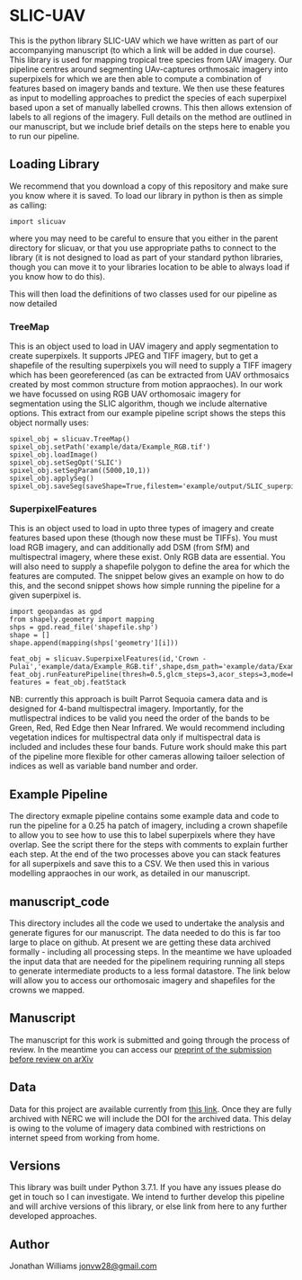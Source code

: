 # SLIC-UAV

This is the python library SLIC-UAV which we have written as part of our accompanying manuscript (to which a link will be added in due course). This library is used for mapping tropical tree species from UAV imagery. Our pipeline centres around segmenting UAv-captures orthmosaic imagery into superpixels for which we are then able to compute a combination of features based on imagery bands and texture. We then use these features as input to modelling approaches to predict the species of each superpixel based upon a set of manually labelled crowns. This then allows extension of labels to all regions of the imagery. Full details on the method are outlined in our manuscript, but we include brief details on the steps here to enable you to run our pipeline.

## Loading Library

We recommend that you download a copy of this repository and make sure you know where it is saved. To load our library in python is then as simple as calling:

```
import slicuav
```

where you may need to be careful to ensure that you either in the parent directory for slicuav, or that you use appropriate paths to connect to the library (it is not designed to load as part of your standard python libraries, though you can move it to your libraries location to be able to always load if you know how to do this).

This will then load the definitions of two classes used for our pipeline as now detailed

### TreeMap

This is an object used to load in UAV imagery and apply segmentation to create superpixels. It supports JPEG and TIFF imagery, but to get a shapefile of the resulting superpixels you will need to supply a TIFF imagery which has been georeferenced (as can be extracted from UAV orthmosaics created by most common structure from motion appraoches). In our work we have focussed on using RGB UAV orthomosaic imagery for segmentation using the SLIC algorithm, though we include alternative options. This extract from our example pipeline script shows the steps this object normally uses:

```
spixel_obj = slicuav.TreeMap()
spixel_obj.setPath('example/data/Example_RGB.tif')
spixel_obj.loadImage()
spixel_obj.setSegOpt('SLIC')
spixel_obj.setSegParam((5000,10,1))
spixel_obj.applySeg()
spixel_obj.saveSeg(saveShape=True,filestem='example/output/SLIC_superpixels')
```

### SuperpixelFeatures

This is an object used to load in upto three types of imagery and create features based upon these (though now these must be TIFFs). You must load RGB imagery, and can additionally add DSM (from SfM) and multispectral imagery, where these exist. Only RGB data are essential. You will also need to supply a shapefile polygon to define the area for which the features are computed. The snippet below gives an example on how to do this, and the second snippet shows how simple running the pipeline for a given superpixel is.

```
import geopandas as gpd
from shapely.geometry import mapping
shps = gpd.read_file('shapefile.shp')
shape = []
shape.append(mapping(shps['geometry'][i]))
```

```
feat_obj = slicuav.SuperpixelFeatures(id,'Crown - Pulai','example/data/Example_RGB.tif',shape,dsm_path='example/data/Example_DSM.tif',ms_path='example/data/Example_MS.tif')
feat_obj.runFeaturePipeline(thresh=0.5,glcm_steps=3,acor_steps=3,mode=False,HSV=True)
features = feat_obj.featStack
```

NB: currently this approach is built Parrot Sequoia camera data and is designed for 4-band multispectral imagery. Importantly, for the mutlispectral indices to be valid you need the order of the bands to be Green, Red, Red Edge then Near Infrared. We would recommend including vegetation indices for multispectral data only if multispectral data is included and includes these four bands. Future work should make this part of the pipeline more flexible for other cameras allowing tailoer selection of indices as well as variable band number and order.


## Example Pipeline

The directory exmaple pipeline contains some example data and code to run the pipeline for a 0.25 ha patch of imagery, including a crown shapefile to allow you to see how to use this to label superpixels where they have overlap. See the script there for the steps with comments to explain further each step. At the end of the two processes above you can stack features for all superpixels and save this to a CSV. We then used this in various modelling appraoches in our work, as detailed in our manuscript.

## manuscript_code

This directory includes all the code we used to undertake the analysis and generate figures for our manuscript. The data needed to do this is far too large to place on github. At present we are getting these data archived formally - including all processing steps. In the meantime we have uploaded the input data that are needed for the pipelinem requiring running all steps to generate intermediate products to a less formal datastore. The link below will allow you to access our orthomosaic imagery and shapefiles for the crowns we mapped.

## Manuscript

The manuscript for this work is submitted and going through the process of review. In the meantime you can access our [preprint of the submission before review on arXiv](https://arxiv.org/abs/2006.06624)

## Data

Data for this project are available currently from [this link](https://drive.google.com/drive/folders/1RBAQb14kThDA_3TZ51-GJO0wnFdbZAj7?usp=sharing). Once they are fully archived with NERC we will include the DOI for the archived data. This delay is owing to the volume of imagery data combined with restrictions on internet speed from working from home.

## Versions

This library was built under Python 3.7.1. If you have any issues please do get in touch so I can investigate. We intend to further develop this pipeline and will archive versions of this library, or else link from here to any further developed approaches.

## Author

Jonathan Williams
jonvw28@gmail.com